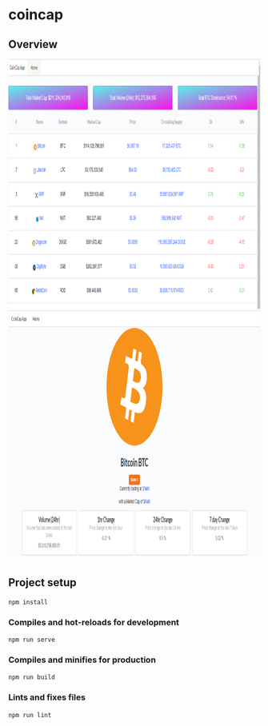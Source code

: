 # coincap

## Overview

<img src="coin.png" height="500">
<img src="two.png" height="500">

## Project setup
```
npm install
```

### Compiles and hot-reloads for development
```
npm run serve
```

### Compiles and minifies for production
```
npm run build
```

### Lints and fixes files
```
npm run lint
```
